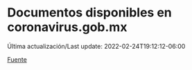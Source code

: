 # Documentos disponibles en coronavirus.gob.mx

Última actualización/Last update: 2022-02-24T19:12:12-06:00

 [Fuente](https://coronavirus.gob.mx/)
